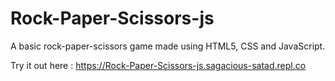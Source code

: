 # Rock-Paper-Scissors-js
A basic rock-paper-scissors game made using HTML5, CSS and JavaScript.

Try it out here : https://Rock-Paper-Scissors-js.sagacious-satad.repl.co
